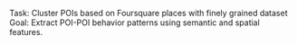 
Task: Cluster POIs based on Foursquare places with finely grained dataset
Goal: Extract POI-POI behavior patterns using  semantic and spatial  features.


